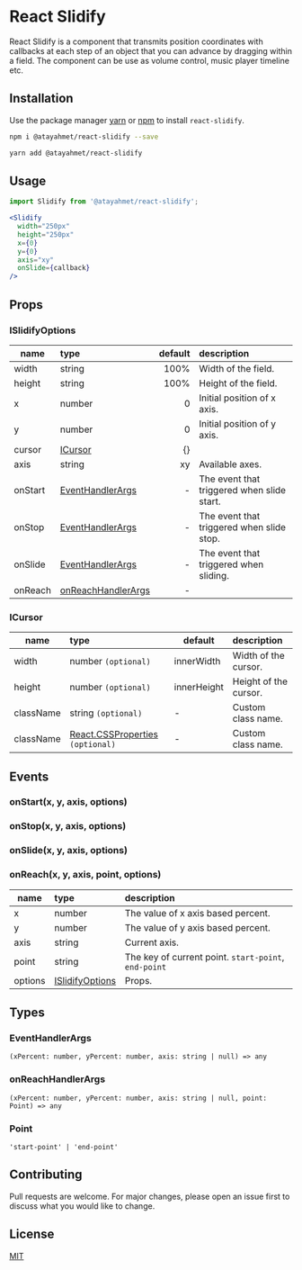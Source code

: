 # React Slidify

React Slidify is a component that transmits position coordinates with callbacks at each step of an object that you can advance by dragging within a field. The component can be use as volume control, music player timeline etc.

## Installation

Use the package manager [yarn](https://yarnpkg.com/) or [npm](https://www.npmjs.com) to install `react-slidify`.

```bash
npm i @atayahmet/react-slidify --save
```

```bash
yarn add @atayahmet/react-slidify
```

## Usage

```jsx
import Slidify from '@atayahmet/react-slidify';

<Slidify
  width="250px"
  height="250px"
  x={0}
  y={0}
  axis="xy"
  onSlide={callback}
/> 
```

## Props 

### ISlidifyOptions

| name     |                    type                  | default| description |
|----------|:-----------------------------------------|-------:|:------------|
| width    | string                                   | 100%   | Width of the field. |
| height   | string                                   | 100%   | Height of the field. |
| x        | number                                   | 0      | Initial position of x axis.|
| y        | number                                   | 0      | Initial position of y axis.|
|cursor    | [ICursor](#icursor)                      | {}     | |
| axis     | string                                   | xy     | Available axes.
| onStart  | [EventHandlerArgs](#EventHandlerArgs)    | -      | The event that triggered when slide start. |
| onStop   | [EventHandlerArgs](#EventHandlerArgs)    | -      | The event that triggered when slide stop. |
| onSlide  | [EventHandlerArgs](#EventHandlerArgs)    | -      | The event that triggered when sliding.
| onReach  | [onReachHandlerArgs](#onReachHandlerArgs)| -      ||

### ICursor

| name     |             type                 | default     | description         |
|----------|:---------------------------------|-------------|:--------------------|
| width    | number `(optional)`              | innerWidth   | Width of the cursor. |
| height   | number `(optional)`              | innerHeight  | Height of the cursor. |
| className| string `(optional)`              | -            | Custom class name. |
| className| [React.CSSProperties](https://github.com/DefinitelyTyped/DefinitelyTyped/blob/e434515761b36830c3e58a970abf5186f005adac/types/react/index.d.ts#L794) `(optional)` | -            | Custom class name. |

## Events

### onStart(x, y, axis, options)
### onStop(x, y, axis, options)
### onSlide(x, y, axis, options)
### onReach(x, y, axis, point, options)

| name     | type    |  description |
|----------|:------- |:-------------|
| x        | number  | The value of x axis based percent. |
| y        | number  | The value of y axis based percent. |
| axis     | string  | Current axis. |
| point     | string  | The key of current point. `start-point`, `end-point` |
| options  | [ISlidifyOptions](#ISlidifyOptions) | Props. |

## Types

### EventHandlerArgs 
`(xPercent: number, yPercent: number, axis: string | null) => any`

### onReachHandlerArgs
`(xPercent: number, yPercent: number, axis: string | null, point: Point) => any`

### Point
`'start-point' | 'end-point'`


## Contributing
Pull requests are welcome. For major changes, please open an issue first to discuss what you would like to change.

## License
[MIT](https://choosealicense.com/licenses/mit/)